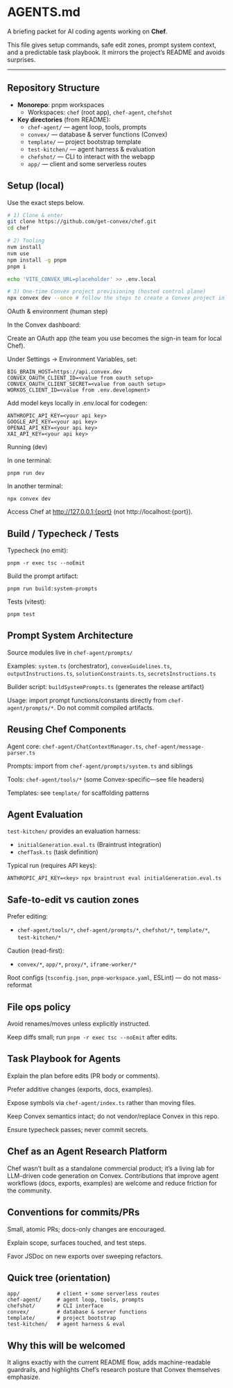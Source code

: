 # AGENTS.md

A briefing packet for AI coding agents working on **Chef**.

This file gives setup commands, safe edit zones, prompt system context, and a predictable task playbook. It mirrors the project’s README and avoids surprises.

---

## Repository Structure
- **Monorepo**: pnpm workspaces  
  - Workspaces: `chef` (root app), `chef-agent`, `chefshot`
- **Key directories** (from README):
  - `chef-agent/` — agent loop, tools, prompts
  - `convex/` — database & server functions (Convex)
  - `template/` — project bootstrap template
  - `test-kitchen/` — agent harness & evaluation
  - `chefshot/` — CLI to interact with the webapp
  - `app/` — client and some serverless routes

## Setup (local)
Use the exact steps below.

```bash
# 1) Clone & enter
git clone https://github.com/get-convex/chef.git
cd chef

# 2) Tooling
nvm install
nvm use
npm install -g pnpm
pnpm i

echo 'VITE_CONVEX_URL=placeholder' >> .env.local

# 3) One-time Convex project provisioning (hosted control plane)
npx convex dev --once # follow the steps to create a Convex project in your team
```

OAuth & environment (human step)

In the Convex dashboard:

Create an OAuth app (the team you use becomes the sign-in team for local Chef).

Under Settings → Environment Variables, set:

```
BIG_BRAIN_HOST=https://api.convex.dev
CONVEX_OAUTH_CLIENT_ID=<value from oauth setup>
CONVEX_OAUTH_CLIENT_SECRET=<value from oauth setup>
WORKOS_CLIENT_ID=<value from .env.development>
```

Add model keys locally in .env.local for codegen:

```
ANTHROPIC_API_KEY=<your api key>
GOOGLE_API_KEY=<your api key>
OPENAI_API_KEY=<your api key>
XAI_API_KEY=<your api key>
```

Running (dev)

In one terminal:

```
pnpm run dev
```

In another terminal:

```
npx convex dev
```

Access Chef at http://127.0.0.1:{port} (not http://localhost:{port}).

## Build / Typecheck / Tests

Typecheck (no emit):

```
pnpm -r exec tsc --noEmit
```

Build the prompt artifact:

```
pnpm run build:system-prompts
```

Tests (vitest):

```
pnpm test
```

## Prompt System Architecture

Source modules live in `chef-agent/prompts/`

Examples: `system.ts` (orchestrator), `convexGuidelines.ts`, `outputInstructions.ts`, `solutionConstraints.ts`, `secretsInstructions.ts`

Builder script: `buildSystemPrompts.ts` (generates the release artifact)

Usage: import prompt functions/constants directly from `chef-agent/prompts/*`. Do not commit compiled artifacts.

## Reusing Chef Components

Agent core: `chef-agent/ChatContextManager.ts`, `chef-agent/message-parser.ts`

Prompts: import from `chef-agent/prompts/system.ts` and siblings

Tools: `chef-agent/tools/*` (some Convex-specific—see file headers)

Templates: see `template/` for scaffolding patterns

## Agent Evaluation

`test-kitchen/` provides an evaluation harness:

- `initialGeneration.eval.ts` (Braintrust integration)
- `chefTask.ts` (task definition)

Typical run (requires API keys):

```
ANTHROPIC_API_KEY=<key> npx braintrust eval initialGeneration.eval.ts
```

## Safe-to-edit vs caution zones

Prefer editing:

- `chef-agent/tools/*`, `chef-agent/prompts/*`, `chefshot/*`, `template/*`, `test-kitchen/*`

Caution (read-first):

- `convex/*`, `app/*`, `proxy/*`, `iframe-worker/*`

Root configs (`tsconfig.json`, `pnpm-workspace.yaml`, ESLint) — do not mass-reformat

## File ops policy

Avoid renames/moves unless explicitly instructed.

Keep diffs small; run `pnpm -r exec tsc --noEmit` after edits.

## Task Playbook for Agents

Explain the plan before edits (PR body or comments).

Prefer additive changes (exports, docs, examples).

Expose symbols via `chef-agent/index.ts` rather than moving files.

Keep Convex semantics intact; do not vendor/replace Convex in this repo.

Ensure typecheck passes; never commit secrets.

## Chef as an Agent Research Platform

Chef wasn’t built as a standalone commercial product; it’s a living lab for LLM-driven code generation on Convex. Contributions that improve agent workflows (docs, exports, examples) are welcome and reduce friction for the community.

## Conventions for commits/PRs

Small, atomic PRs; docs-only changes are encouraged.

Explain scope, surfaces touched, and test steps.

Favor JSDoc on new exports over sweeping refactors.

## Quick tree (orientation)
```
app/            # client + some serverless routes
chef-agent/     # agent loop, tools, prompts
chefshot/       # CLI interface
convex/         # database & server functions
template/       # project bootstrap
test-kitchen/   # agent harness & eval
```

## Why this will be welcomed

It aligns exactly with the current README flow, adds machine-readable guardrails, and highlights Chef’s research posture that Convex themselves emphasize.

